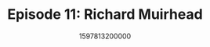 ---
templateKey: podcast-episode
public: true
url: podcast/episode-11-richard-muirhead
title: " Episode 11: Richard Muirhead "
description:  Go down the rabbit hole with Richard Muirhead, Managing Partner of Fabric Ventures and an early Orchid supporter. A Bitcoin believer since 2013, he shares his ideas about decentralization, the token economy, and the future of privacy. 
date: 1597813200000
featuredimage: /img/podcast/EpisodeHeader_RMuirhead_Website.jpg
socialimage: https://www.orchid.com/assets/img/podcast/EpisodeHeader_RMuirhead.png
platformurls:
 - https://podcasts.apple.com/us/podcast/blockchain-new-decentralized-economy-richard-muirhead/id1516705670?i=1000488597830
 - https://open.spotify.com/episode/6qQwTZ7CvsRw9yQlD3yn2c
 - https://www.stitcher.com/show/follow-the-white-rabbit/episode/blockchain-and-the-new-decentralized-economy-with-richard-muirhead-77072727
 - https://www.deezer.com/us/episode/241160942
 - https://www.podbean.com/media/share/dir-x3jzx-ad639ee
 - https://tunein.com/podcasts/Technology-Podcasts/Follow-the-White-Rabbit-p1330281/?topicId=156651479
---